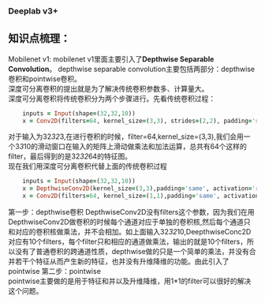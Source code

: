### Deeplab v3+

知识点梳理：
-
Mobilenet v1:
mobilenet v1里面主要引入了**Depthwise Separable Convolution**。 
depthwise separable convolution主要包括两部分：depthwise卷积和pointwise卷积。  
深度可分离卷积的提出就是为了解决传统卷积参数多、计算量大。    
深度可分离卷积将传统卷积分为两个步骤进行。先看传统卷积过程：  
```ruby
    inputs = Input(shape=(32,32,10))
    x = Conv2D(filters=64, kernel_size=(3,3), strides=(2,2), padding='same', activation='relu')(inputs)
```
对于输入为32*32*3,在进行卷积的时候，filter=64,kernel_size=(3,3),我们会用一个3*3*10的滑动窗口在输入的矩阵上滑动做乘法和加法运算，总共有64个这样的filter，最后得到的是32*32*64的特征图。  
现在我们用深度可分离卷积代替上面的传统卷积过程
```ruby
    inputs = Input(shape=(32,32,10))
    x = DepthwiseConv2D(kernel_size=(3,3),padding='same', activation='relu', name = 'm_dc_2')(x)    
    x = Conv2D(filters=64, kernel_size=(1,1),padding='same', activation='relu', name = 'm_pc_2')(x)
```
第一步：depthwise卷积
DepthwiseConv2D没有filters这个参数，因为我们在用DepthwiseConv2D做卷积的时候每个通道对应于单独的卷积核,然后每个通道只和对应的卷积核做乘法，并不会相加。如上面输入32*32*10,DeepthwiseConc2D对应有10个filters，每个filter只和相应的通道做乘法，输出的就是10个filters，所以没有了普通卷积的跨通道性质，depthwise做的只是一个简单的乘法，并没有合并若干个特征从而产生新的特征，也并没有升维降维的功能。由此引入了pointwise
第二步：pointwise  
pointwise主要做的是用于特征和并以及升维降维，用1*1的filter可以很好的解决这个问题。
